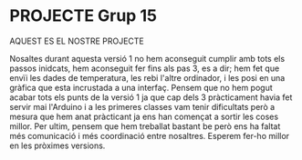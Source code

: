# PROJECTE Grup 15
AQUEST ES EL NOSTRE PROJECTE

Nosaltes durant aquesta versió 1 no hem aconseguit cumplir amb tots els passos inidcats, hem aconseguit fer fins als pas 3, es a dir; hem fet que envïi les dades de temperatura, les rebi l'altre ordinador, i les posi en una gràfica que esta incrustada a una interfaç. Pensem que no hem pogut acabar tots els punts de la versió 1 ja que cap dels 3 pràcticament havia fet servir mai l'Arduino i a les primeres classes vam tenir dificultats però a mesura que hem anat pràcticant ja ens han començat a sortir les coses millor. Per ultim, pensem que hem treballat bastant be però ens ha faltat més comunicació i més coordinació entre nosaltres. Esperem fer-ho millor en les pròximes versions.
